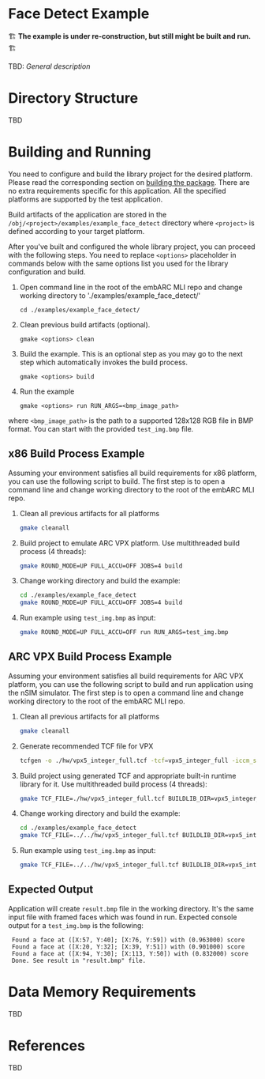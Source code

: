 Face Detect Example
==============================================
:building_construction: **The example is under re-construction, but still might be built and run.** :building_construction:

TBD: *General description*

# Directory Structure

TBD

# Building and Running

You need to configure and build the library project for the desired platform.
Please read the corresponding section on [building the package](/README.md#building-the-package).
There are no extra requirements specific for this application. All the specified platforms are supported by the test application.

Build artifacts of the application are stored in the `/obj/<project>/examples/example_face_detect` directory where `<project>` is defined according to your target platform.

After you've built and configured the whole library project, you can proceed with the following steps.
You need to replace `<options>` placeholder in commands below with the same options list you used for the library configuration and build.

1. Open command line in the root of the embARC MLI repo and change working directory to './examples/example_face_detect/'

       cd ./examples/example_face_detect/

2. Clean previous build artifacts (optional).

       gmake <options> clean

3. Build the example. This is an optional step as you may go to the next step which automatically invokes the build process.

       gmake <options> build

4. Run the example

       gmake <options> run RUN_ARGS=<bmp_image_path>

where ``<bmp_image_path>`` is the path to a supported 128x128 RGB file in BMP format. You can start with the provided ``test_img.bmp`` file.

##  x86 Build Process Example

Assuming your environment satisfies all build requirements for x86 platform, you can use the following script to build.
The first step is to open a command line and change working directory to the root of the embARC MLI repo.

1. Clean all previous artifacts for all platforms
    ```bash
    gmake cleanall
    ```

2. Build project to emulate ARC VPX platform. Use multithreaded build process (4 threads):
    ```bash
    gmake ROUND_MODE=UP FULL_ACCU=OFF JOBS=4 build
    ```

3. Change working directory  and build the example:
    ```bash
    cd ./examples/example_face_detect
    gmake ROUND_MODE=UP FULL_ACCU=OFF JOBS=4 build
    ```

4. Run example using ``test_img.bmp`` as input:
    ```bash
    gmake ROUND_MODE=UP FULL_ACCU=OFF run RUN_ARGS=test_img.bmp
    ```

##  ARC VPX Build Process Example

Assuming your environment satisfies all build requirements for ARC VPX platform, you can use the following script to build and run application using the nSIM simulator.
The first step is to open a command line and change working directory to the root of the embARC MLI repo.

1. Clean all previous artifacts for all platforms
    ```bash
    gmake cleanall
    ```

2. Generate recommended  TCF file for VPX
    ```bash
    tcfgen -o ./hw/vpx5_integer_full.tcf -tcf=vpx5_integer_full -iccm_size=0x80000 -dccm_size=0x40000
    ```

3. Build project using generated TCF and appropriate built-in runtime library for it. Use multithreaded build process (4 threads):
    ```bash
    gmake TCF_FILE=./hw/vpx5_integer_full.tcf BUILDLIB_DIR=vpx5_integer_full JOBS=4 build
    ```

4. Change working directory  and build the example:
    ```bash
    cd ./examples/example_face_detect
    gmake TCF_FILE=../../hw/vpx5_integer_full.tcf BUILDLIB_DIR=vpx5_integer_full build
    ```

5. Run example using ``test_img.bmp`` as input:
    ```bash
    gmake TCF_FILE=../../hw/vpx5_integer_full.tcf BUILDLIB_DIR=vpx5_integer_full RUN_ARGS=test_img.bmp run
    ```

## Expected Output

Application will create `result.bmp` file in the working directory. It's the same input file with framed faces which was found in run. Expected console output for a ``test_img.bmp`` is the following:

     Found a face at ([X:57, Y:40]; [X:76, Y:59]) with (0.963000) score
     Found a face at ([X:20, Y:32]; [X:39, Y:51]) with (0.901000) score
     Found a face at ([X:94, Y:30]; [X:113, Y:50]) with (0.832000) score
     Done. See result in "result.bmp" file.

# Data Memory Requirements

TBD

# References

TBD

<!--
Example shows very basic implementation of the classic object detection via sliding window paradigm.
Small binary NN classifier for 36x36 grayscale images outputs positive decision for the images of face, and negative decision on other images. To process bigger image pyramid scaling and sliding is organized.
Such approach still useful for deeply embedded applications as a compact and efficient way of triggering a bigger job. Activation function and the Layer 2 are quite unspecific kind of layers and was implemented in the research activity.
MLI provides useful data manipulation and helper operations for implementation of such layers.



Quick Start
--------------

Example supports building with [MetaWare Development tools](https://www.synopsys.com/dw/ipdir.php?ds=sw_metaware) and [ARC GNU toolchain](https://www.synopsys.com/dw/ipdir.php?ds=sw_jtag_gnu) and running with MetaWare Debuger on [nSim simulator](https://www.synopsys.com/dw/ipdir.php?ds=sim_nSIM).

### Build with MetaWare Development tools

    Build requirements:
        - MetaWare Development tools version 2018.12 or higher
        - gmake

Here we will consider building for [/hw/em9d.tcf](/hw/em9d.tcf) template. This template is a default template for this example. Other templated can be also used.

0. embARC MLI Library must be built for required hardware configuration first. See [embARC MLI Library building and quick start](/README.md#building-and-quick-start).

1. Open command line and change working directory to `./examples/example_face_detect`

2. Clean previous build artifacts (optional)

       gmake clean

3. Build example

       gmake TCF_FILE=../../hw/em9d.tcf

### Run example with MetaWare Debuger on nSim simulator.

Example application requires path to a BMP file of 80x60 resolution and 24 bit depth (RGB) as an input parameter.

       gmake run TCF_FILE=../../hw/em9d.tcf RUN_ARGS=grace_hopper.bmp

Application will create `result.bmp` file in the working directory. It's a 'grayed' version of input file with framed faces which was found in run. Expected console output is next:

    Detection step #0
     Found a face at ([X:22, Y:17]; [X:58, Y:53])
    Detection step #1
    Detection step #2
    Detection step #3
    Detection step #4
     Found a face at ([X:13, Y:11]; [X:55, Y:53])
    Detection step #5
    Detection step #6
    Detection step #7
    Detection step #8


### Build with ARC GNU toolchain

Here we will consider building with ARC GNU toolchain. As a platform for the assembly, we use the [IoT Devkit](https://foss-for-synopsys-dwc-arc-processors.github.io/embarc_osp/doc/build/html/board/iotdk.html) from [the embARC Open Software Platform (OSP)](https://foss-for-synopsys-dwc-arc-processors.github.io/embarc_osp/doc/build/html/introduction/introduction.html#)

    Build requirements:
        - ARC GNU toolchain version 2018.09 or higher
        - embARC MLI Library prebuilt with MetaWare Development tools for IoT Devkit hardware configuration
        - gmake

0. Prebuilt embARC MLI Library  must be copyied into the `./examples/prebuilt` folder.

1. Open command line and change working directory to `./examples/example_face_detect`

2. Clean previous build artifacts (optional)

        gmake TOOLCHAIN=gnu clean

3. Build example

        gmake TOOLCHAIN=gnu

   Notes: IoT Devkit hardware configuration is specifed in Makefile. Additionally used memory.x linkscript file for GNU linker.

### Run example with MetaWare Debuger on nSim simulator.

    Run requirements:
    - MetaWare Development tools version 2018.12 or higher
    - arcem9d.tcf file with hardware configuration of IoT Devkit for setup nSim.

0. Copy the [arcem9d.tcf](https://github.com/foss-for-synopsys-dwc-arc-processors/embarc_osp/blob/master/board/iotdk/configs/10/tcf/arcem9d.tcf) file into example folder.

1. Run example

        gmake run TOOLCHAIN=gnu TCF_FILE=arcem9d.tcf

    Notes: Example built by ARC GNU tools is run using mdb_com_gnu script file. Modify this file to customize the example input argument (path to the image).

### Run example without MetaWare Development tools

See documentation on [IoT Devkit](https://foss-for-synopsys-dwc-arc-processors.github.io/embarc_osp/doc/build/html/board/iotdk.html) on how to run executable built with [ARC GNU](https://foss-for-synopsys-dwc-arc-processors.github.io/toolchain/index.html) and [ARC open source development tools](https://foss-for-synopsys-dwc-arc-processors.github.io/embarc_osp/doc/build/html/index.html) on IoT Devkit.

Example Structure
--------------------
Structure of example application may be divided logically on three parts:

* **Application.** Implements resources allocation, reading and writing BMP files and invoking face search by pre-defined sliding scheme:
   * bmp_file_io.c
   * bmp_file_io.h
   * main.c
* **Sliding window and rescaling code.** Various helper functions to scale input image and slide trigger classifiyer over it.
   * sliding_scan.c
   * sliding_scan.h
* **Inference Module.** Uses embARC MLI Library to process input according to pre-defined graph. All model related constants are pre-defined and model coefficients is declared in the separate compile unit
   * face_trigger_constants.h
   * face_trigger_model.c
   * face_trigger_model.h


Example structure contains test image of [Grace Hopper](https://en.wikipedia.org/wiki/Grace_Hopper).

Example structure also contains auxiliary files for development tools:
 * arcem9d.lcf - linkscript file for MetaWare linker.
 * memory.x    - linkscript file for GNU linker.
 * mdb_com_gnu - command script file for MetaWare Debugger.


Data Memory Requirements
----------------------------

Example uses statically allocated memory for model weights and intermediate results (activations) and structures. For images on the application level (outside of the model)
example allocates memory dynamically befor processing.

|                      Data                         |         Size          |
| :-----------------------------------------------: | :-------------------: |
| Weights (*.mli_model* section)                    |  3056 bytes           |
| Activations (*.Xdata* and *.Ydata* sections)      |  5664 bytes           |
| Structures (*.mli_data* section)                  |  480 bytes            |
| Images (part of heap)                             |  14400 bytes          |

Application code size depends on target hardware configuration and compilation flags. MLI Library code is wrapped into mli_lib section.

References
----------------------------
> P. Viola and M. Jones. Rapid object detection using a boosted cascade of simple features. In CVPR, 2001

> R. Vaillant, C. Monrocq, and Y. LeCun. Original approach for the localisation of objects in images. IEE Proc. on Vision, Image, and Signal Processing, 1994.

-->
